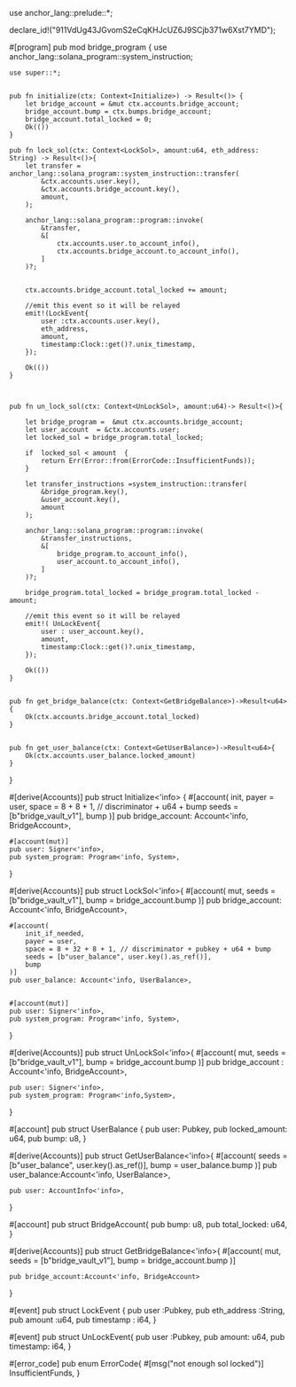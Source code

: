 use anchor_lang::prelude::*;

declare_id!("911VdUg43JGvomS2eCqKHJcUZ6J9SCjb371w6Xst7YMD");

#[program]
pub mod bridge_program {
    use anchor_lang::solana_program::system_instruction;

    use super::*;


    pub fn initialize(ctx: Context<Initialize>) -> Result<()> {
        let bridge_account = &mut ctx.accounts.bridge_account;
        bridge_account.bump = ctx.bumps.bridge_account;
        bridge_account.total_locked = 0;
        Ok(())
    }

    pub fn lock_sol(ctx: Context<LockSol>, amount:u64, eth_address: String) -> Result<()>{
        let transfer = anchor_lang::solana_program::system_instruction::transfer(
            &ctx.accounts.user.key(),
            &ctx.accounts.bridge_account.key(),
            amount,
        );

        anchor_lang::solana_program::program::invoke(
            &transfer,
            &[
                ctx.accounts.user.to_account_info(),
                ctx.accounts.bridge_account.to_account_info(),
            ]
        )?;

        
        ctx.accounts.bridge_account.total_locked += amount;

        //emit this event so it will be relayed
        emit!(LockEvent{
            user :ctx.accounts.user.key(),
            eth_address,
            amount,
            timestamp:Clock::get()?.unix_timestamp,
        });

        Ok(())
    }



    pub fn un_lock_sol(ctx: Context<UnLockSol>, amount:u64)-> Result<()>{

        let bridge_program =  &mut ctx.accounts.bridge_account;
        let user_account  = &ctx.accounts.user;
        let locked_sol = bridge_program.total_locked;

        if  locked_sol < amount  {
            return Err(Error::from(ErrorCode::InsufficientFunds));
        }

        let transfer_instructions =system_instruction::transfer(
            &bridge_program.key(),
            &user_account.key(),
            amount
        );

        anchor_lang::solana_program::program::invoke(
            &transfer_instructions,
            &[
                bridge_program.to_account_info(),
                user_account.to_account_info(),
            ]
        )?;

        bridge_program.total_locked = bridge_program.total_locked - amount;

        //emit this event so it will be relayed
        emit!( UnLockEvent{
            user : user_account.key(),
            amount,
            timestamp:Clock::get()?.unix_timestamp,
        });

        Ok(())
    }


    pub fn get_bridge_balance(ctx: Context<GetBridgeBalance>)->Result<u64>{
        Ok(ctx.accounts.bridge_account.total_locked)
    }


    pub fn get_user_balance(ctx: Context<GetUserBalance>)->Result<u64>{
        Ok(ctx.accounts.user_balance.locked_amount)
    }



}


#[derive(Accounts)]
pub struct Initialize<'info> {
    #[account(
        init,
        payer = user,
        space = 8 + 8 + 1, // discriminator + u64 + bump
        seeds = [b"bridge_vault_v1"],
        bump
    )]
    pub bridge_account: Account<'info, BridgeAccount>,

    #[account(mut)]
    pub user: Signer<'info>,
    pub system_program: Program<'info, System>,
}


#[derive(Accounts)]
pub struct LockSol<'info>{
    #[account(
        mut,
        seeds = [b"bridge_vault_v1"],
        bump = bridge_account.bump
    )]
    pub bridge_account: Account<'info, BridgeAccount>,

    #[account(
        init_if_needed,
        payer = user,
        space = 8 + 32 + 8 + 1, // discriminator + pubkey + u64 + bump
        seeds = [b"user_balance", user.key().as_ref()],
        bump
    )]
    pub user_balance: Account<'info, UserBalance>,


    #[account(mut)]
    pub user: Signer<'info>,
    pub system_program: Program<'info, System>,

}



#[derive(Accounts)]
pub struct UnLockSol<'info>{
    #[account(
        mut,
        seeds = [b"bridge_vault_v1"],
        bump = bridge_account.bump
    )]
    pub bridge_account : Account<'info, BridgeAccount>,
    
    pub user: Signer<'info>,
    pub system_program: Program<'info,System>,
}


#[account]
pub struct UserBalance {
   pub user: Pubkey,
   pub locked_amount: u64,
   pub bump: u8,
}


#[derive(Accounts)]
pub struct GetUserBalance<'info>{
    #[account(
        seeds = [b"user_balance", user.key().as_ref()],
        bump = user_balance.bump
    )]
    pub user_balance:Account<'info, UserBalance>,

    pub user: AccountInfo<'info>,
}



#[account]
pub struct BridgeAccount{
    pub bump: u8,
    pub total_locked: u64,
}

#[derive(Accounts)]
pub struct GetBridgeBalance<'info>{
     #[account(
        mut,
        seeds = [b"bridge_vault_v1"],
        bump = bridge_account.bump
    )]

    pub bridge_account:Account<'info, BridgeAccount>
}



#[event]
pub struct LockEvent {
    pub user :Pubkey,
    pub eth_address :String,
    pub amount :u64,
    pub timestamp : i64,
}

#[event]
pub struct UnLockEvent{
    pub user :Pubkey,
    pub amount: u64,
    pub timestamp: i64,
}

#[error_code]
pub enum ErrorCode{
    #[msg("not enough sol locked")]
    InsufficientFunds,
}
